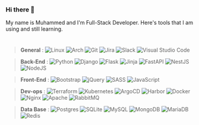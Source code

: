 ### Hi there 👋
 My name is Muhammed and I'm Full-Stack Developer. Here's tools that I am using and still learning.
 #

<!-- ![Freelancer](https://img.shields.io/badge/Freelancer-29B2FE?style=for-the-badge&logo=Freelancer&logoColor=white) -->

> **General**  : ![Linux](https://img.shields.io/badge/Linux-FCC624?style=for-the-badge&logo=linux&logoColor=black)
> ![Arch](https://img.shields.io/badge/Arch%20Linux-1793D1?logo=arch-linux&logoColor=fff&style=for-the-badge)
> ![Git](https://img.shields.io/badge/git-%23F05033.svg?style=for-the-badge&logo=git&logoColor=white)
> ![Jira](https://img.shields.io/badge/jira-0146b3?style=for-the-badge&logo=jira&logoColor=white)
> ![Slack](https://img.shields.io/badge/Slack-4A154B?style=for-the-badge&logo=slack&logoColor=white)
> ![Visual Studio Code](https://img.shields.io/badge/Visual%20Studio%20Code-0078d7.svg?style=for-the-badge&logo=visual-studio-code&logoColor=white)

> **Back-End**   :   ![Python](https://img.shields.io/badge/python-3670A0?style=for-the-badge&logo=python&logoColor=ffdd54)
> ![Django](https://img.shields.io/badge/django-%23092E20.svg?style=for-the-badge&logo=django&logoColor=009639)
> ![Flask](https://img.shields.io/badge/flask-%23000.svg?style=for-the-badge&logo=flask&logoColor=F05033)
> ![Jinja](https://img.shields.io/badge/jinja-black.svg?style=for-the-badge&logo=jinja&logoColor=white)
> ![FastAPI](https://img.shields.io/badge/FastAPI-005571?style=for-the-badge&logo=fastapi)
> ![NestJS](https://img.shields.io/badge/NestJS-000000?style=for-the-badge&logo=nestjs&logoColor=F05033)
> ![NodeJS](https://img.shields.io/badge/node.js-eeeeee?style=for-the-badge&logo=node.js&logoColor=009639)

> **Front-End** : ![Bootstrap](https://img.shields.io/badge/bootstrap-%23563D7C.svg?style=for-the-badge&logo=bootstrap&logoColor=white)
> ![jQuery](https://img.shields.io/badge/jquery-%230769AD.svg?style=for-the-badge&logo=jquery&logoColor=white)
> ![SASS](https://img.shields.io/badge/SASS-hotpink.svg?style=for-the-badge&logo=SASS&logoColor=white)
> ![JavaScript](https://img.shields.io/badge/javascript-%23323330.svg?style=for-the-badge&logo=javascript&logoColor=%23F7DF1E)
<!--< ![React](https://img.shields.io/badge/react-%2320232a.svg?style=for-the-badge&logo=react&logoColor=%2361DAFB)
> ![React Native](https://img.shields.io/badge/react_native-%2320232a.svg?style=for-the-badge&logo=react&logoColor=%2361DAFB)
> -->

> **Dev-ops** : 
> ![Terraform](https://img.shields.io/badge/terraform-eeeeee?style=for-the-badge&logo=terraform&logoColor=purple)
> ![Kubernetes](https://img.shields.io/badge/Kubernetes-326CE5?style=for-the-badge&logo=kubernetes&logoColor=white)
> ![ArgoCD](https://img.shields.io/badge/argocd-eeeeee?style=for-the-badge&logo=argo&logoColor=orange)
> ![Harbor](https://img.shields.io/badge/harbor-32577A?style=for-the-badge&logo=harbor&logoColor=white)
> ![Docker](https://img.shields.io/badge/docker-%230db7ed.svg?style=for-the-badge&logo=docker&logoColor=white)
> ![Nginx](https://img.shields.io/badge/nginx-%23009639.svg?style=for-the-badge&logo=nginx&logoColor=white)
> ![Apache](https://img.shields.io/badge/apache-%23D42029.svg?style=for-the-badge&logo=apache&logoColor=white)
> ![RabbitMQ](https://img.shields.io/badge/Rabbitmq-FF6600?style=for-the-badge&logo=rabbitmq&logoColor=white)
<!--
> ![Jenkins](https://img.shields.io/badge/jenkins-%232C5263.svg?style=for-the-badge&logo=jenkins&logoColor=white)
> -->

> **Data Base** : ![Postgres](https://img.shields.io/badge/postgres-%23316192.svg?style=for-the-badge&logo=postgresql&logoColor=white)
> ![SQLite](https://img.shields.io/badge/sqlite-%2307405e.svg?style=for-the-badge&logo=sqlite&logoColor=white)
> ![MySQL](https://img.shields.io/badge/mysql-%2300f.svg?style=for-the-badge&logo=mysql&logoColor=white)
> ![MongoDB](https://img.shields.io/badge/MongoDB-%234ea94b.svg?style=for-the-badge&logo=mongodb&logoColor=white)
> ![MariaDB](https://img.shields.io/badge/MariaDB-003545?style=for-the-badge&logo=mariadb&logoColor=white)
> ![Redis](https://img.shields.io/badge/redis-%23DD0031.svg?style=for-the-badge&logo=redis&logoColor=white)

#
<!-- [![Muhammed GitHub Streak](https://github-readme-streak-stats.herokuapp.com/?user=muluel&theme=onedark)](https://git.io/streak-stats)
![Muhammed's GitHub stats](https://github-readme-stats.vercel.app/api?username=muluel&countprivate=true&showicons=false&theme=onedark) -->

<!-- [![Muhammed's GitHub stats](https://github-readme-stats.vercel.app/api?username=muluel)](https://github.com/anuraghazra/github-readme-stats) 
[![Top Langs](https://github-readme-stats.vercel.app/api/top-langs/?username=anuraghazra)](https://github.com/anuraghazra/github-readme-stats)-->




<!--
**muluel/muluel** is a ✨ _special_ ✨ repository because its `README.md` (this file) appears on your GitHub profile.

Here are some ideas to get you started:

- 🔭 I’m currently working on ...
- 🌱 I’m currently learning ...
- 👯 I’m looking to collaborate on ...
- 🤔 I’m looking for help with ...
- 💬 Ask me about ...
- 📫 How to reach me: ...
- 😄 Pronouns: ...
- ⚡ Fun fact: ...
-->
